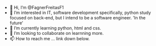 - 👋 Hi, I’m @FagnerFreitasF1
- 👀 I’m interested in IT, software development specifically, python study focused on back-end, but I intend to be a software engineer. 'In the future'
- 🌱 I’m currently learning python, html and css.
- 💞️ I’m looking to collaborate on learnning more.
- 📫 How to reach me ... link down below.

<!---
FagnerFreitasF1/FagnerFreitasF1 is a ✨ special ✨ repository because its `README.md` (this file) appears on your GitHub profile.
You can click the Preview link to take a look at your changes.
--->
